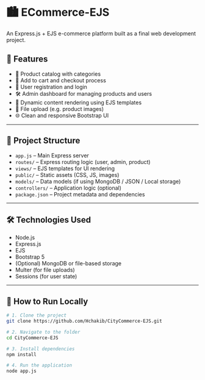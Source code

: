 # 🏙️ ECommerce-EJS

An Express.js + EJS e-commerce platform built as a final web development project.

## 🚀 Features

- 🛒 Product catalog with categories
- 🧾 Add to cart and checkout process
- 👤 User registration and login
- 🛠️ Admin dashboard for managing products and users
- 📄 Dynamic content rendering using EJS templates
- 📂 File upload (e.g. product images)
- 🌐 Clean and responsive Bootstrap UI

---

## 🧱 Project Structure

- `app.js` – Main Express server
- `routes/` – Express routing logic (user, admin, product)
- `views/` – EJS templates for UI rendering
- `public/` – Static assets (CSS, JS, images)
- `models/` – Data models (if using MongoDB / JSON / Local storage)
- `controllers/` – Application logic (optional)
- `package.json` – Project metadata and dependencies

---

## 🛠️ Technologies Used

- Node.js
- Express.js
- EJS
- Bootstrap 5
- (Optional) MongoDB or file-based storage
- Multer (for file uploads)
- Sessions (for user state)

---

## 🧪 How to Run Locally

```bash
# 1. Clone the project
git clone https://github.com/Hchakib/CityCommerce-EJS.git

# 2. Navigate to the folder
cd CityCommerce-EJS

# 3. Install dependencies
npm install

# 4. Run the application
node app.js
